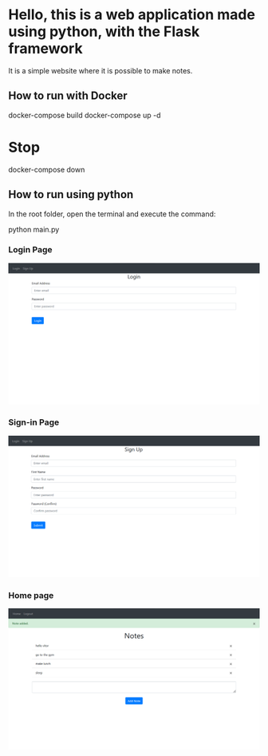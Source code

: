 # Hello, this is a web application made using python, with the Flask framework

It is a simple website where it is possible to make notes.

## How to run with Docker

docker-compose build
docker-compose up -d

# Stop

docker-compose down

## How to run using python
In the root folder, open the terminal and execute the command:

python main.py

### Login Page
![Login Page](https://github.com/vitorpereira26r/python-flask-website/blob/main/public/login-page.png)

### Sign-in Page
![Sign-in page](https://github.com/vitorpereira26r/python-flask-website/blob/main/public/sign-in-page.png)

### Home page
![Home page](https://github.com/vitorpereira26r/python-flask-website/blob/main/public/home-page.png)